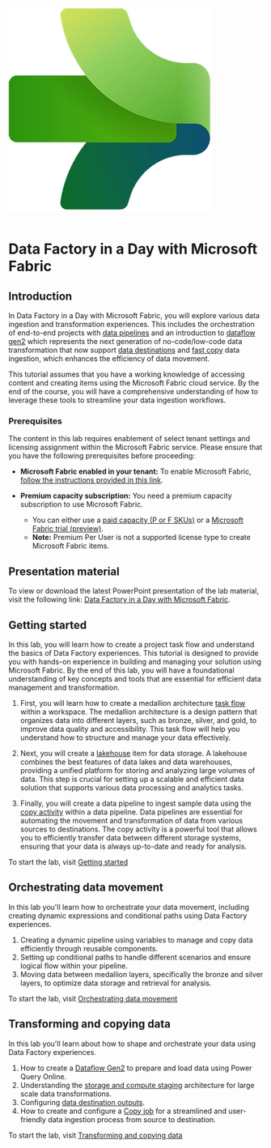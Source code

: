![Microsoft Fabric](./Media/DataFactory.png)
</br>
</br>

# Data Factory in a Day with Microsoft Fabric

## Introduction

In Data Factory in a Day with Microsoft Fabric, you will explore various data ingestion and transformation experiences. This includes the orchestration of end-to-end projects with [data pipelines](https://learn.microsoft.com/fabric/data-factory/create-first-pipeline-with-sample-data) and an introduction to [dataflow gen2]() which represents the next generation of no-code/low-code data transformation that now support [data destinations](https://learn.microsoft.com/fabric/data-factory/dataflows-gen2-overview#data-destinations) and [fast copy](https://learn.microsoft.com/fabric/data-factory/dataflows-gen2-fast-copy) data ingestion, which enhances the efficiency of data movement.

This tutorial assumes that you have a working knowledge of accessing content and creating items using the Microsoft Fabric cloud service. By the end of the course, you will have a comprehensive understanding of how to leverage these tools to streamline your data ingestion workflows.

### Prerequisites
The content in this lab requires enablement of select tenant settings and licensing assignment within the Microsoft Fabric service. Please ensure that you have the following prerequisites before proceeding:
- **Microsoft Fabric enabled in your tenant:** To enable Microsoft Fabric, [follow the instructions provided in this link](https://learn.microsoft.com/fabric/admin/fabric-switch).

- **Premium capacity subscription:** You need a premium capacity subscription to use Microsoft Fabric.
    - You can either use a [paid capacity (P or F SKUs)](https://learn.microsoft.com/power-bi/enterprise/service-premium-what-is) or a [Microsoft Fabric trial (preview)](https://learn.microsoft.com/fabric/get-started/fabric-trial).
    - **Note:** Premium Per User is not a supported license type to create Microsoft Fabric items.

## Presentation material

To view or download the latest PowerPoint presentation of the lab material, visit the following link: [Data Factory in a Day with Microsoft Fabric](https://github.com/microsoft/pbiworkshops/blob/main/Data%20Factory%20in%20a%20Day/Data%20Factory%20in%20a%20Day%20with%20Microsoft%20Fabric.pdf).

## Getting started

In this lab, you will learn how to create a project task flow and understand the basics of Data Factory experiences. This tutorial is designed to provide you with hands-on experience in building and managing your solution using Microsoft Fabric. By the end of this lab, you will have a foundational understanding of key concepts and tools that are essential for efficient data management and transformation.

1. First, you will learn how to create a medallion architecture [task flow](https://learn.microsoft.com/fabric/get-started/task-flow-overview) within a workspace. The medallion architecture is a design pattern that organizes data into different layers, such as bronze, silver, and gold, to improve data quality and accessibility. This task flow will help you understand how to structure and manage your data effectively.

1. Next, you will create a [lakehouse](https://learn.microsoft.com/fabric/data-engineering/lakehouse-overview) item for data storage. A lakehouse combines the best features of data lakes and data warehouses, providing a unified platform for storing and analyzing large volumes of data. This step is crucial for setting up a scalable and efficient data solution that supports various data processing and analytics tasks.

1. Finally, you will create a data pipeline to ingest sample data using the [copy activity](https://learn.microsoft.com/fabric/data-factory/copy-data-activity) within a data pipeline. Data pipelines are essential for automating the movement and transformation of data from various sources to destinations. The copy activity is a powerful tool that allows you to efficiently transfer data between different storage systems, ensuring that your data is always up-to-date and ready for analysis.

To start the lab, visit [Getting started](./GettingStarted.md)

## Orchestrating data movement

In this lab you'll learn how to orchestrate your data movement, including creating dynamic expressions and conditional paths using Data Factory experiences.

1. Creating a dynamic pipeline using variables to manage and copy data efficiently through reusable components.
1. Setting up conditional paths to handle different scenarios and ensure logical flow within your pipeline.
1. Moving data between medallion layers, specifically the bronze and silver layers, to optimize data storage and retrieval for analysis.

To start the lab, visit [Orchestrating data movement](./Orchestration.md)

## Transforming and copying data

In this lab you'll learn about how to shape and orchestrate your data using Data Factory experiences.

1. How to create a [Dataflow Gen2](https://docs.microsoft.com/power-bi/transform-model/dataflows/dataflows-introduction-self-service) to prepare and load data using Power Query Online.
1. Understanding the [storage and compute staging](https://blog.fabric.microsoft.com/blog/data-factory-spotlight-dataflows-gen2?ft=Data-factory:category) architecture for large scale data transformations.
1. Configuring [data destination outputs](https://learn.microsoft.com/fabric/data-factory/dataflow-gen2-data-destinations-and-managed-settings).
1. How to create and configure a [Copy job](https://learn.microsoft.com/fabric/data-factory/what-is-copy-job) for a streamlined and user-friendly data ingestion process from source to destination.

To start the lab, visit [Transforming and copying data](./Transformation.md)